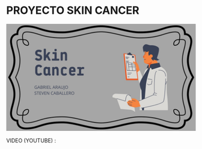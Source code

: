 # PROYECTO SKIN CANCER 

![imagen](https://github.com/JastCaro/ProyectoSkinCancer/blob/main/bannerskincancer.jpeg)

VIDEO (YOUTUBE) : 
